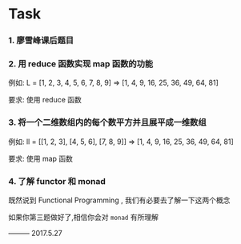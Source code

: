 # Task

### 1. 廖雪峰课后题目

### 2. 用 reduce 函数实现 map 函数的功能

例如: L = [1, 2, 3, 4, 5, 6, 7, 8, 9] => [1, 4, 9, 16, 25, 36, 49, 64, 81]

要求: 使用 reduce 函数

### 3. 将一个二维数组内的每个数平方并且展平成一维数组 

例如: ll = [[1, 2, 3], [4, 5, 6], [7, 8, 9]] => [1, 4, 9, 16, 25, 36, 49, 64, 81]

要求: 使用 map 函数

### 4. 了解 functor 和 monad

既然说到 Functional Programming , 我们有必要去了解一下这两个概念

如果你第三题做好了,相信你会对 `monad` 有所理解

——— 2017.5.27

